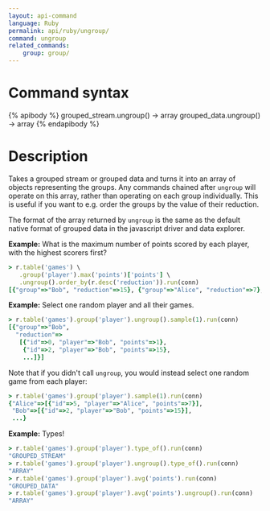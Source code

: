 ```yaml
---
layout: api-command
language: Ruby
permalink: api/ruby/ungroup/
command: ungroup
related_commands:
    group: group/
---
```


# Command syntax #

{% apibody %}
grouped_stream.ungroup() &rarr; array
grouped_data.ungroup() &rarr; array
{% endapibody %}

# Description #

Takes a grouped stream or grouped data and turns it into an array of
objects representing the groups.  Any commands chained after `ungroup`
will operate on this array, rather than operating on each group
individually.  This is useful if you want to e.g. order the groups by
the value of their reduction.

The format of the array returned by `ungroup` is the same as the
default native format of grouped data in the javascript driver and
data explorer.

__Example:__ What is the maximum number of points scored by each
player, with the highest scorers first?

```rb
> r.table('games') \
   .group('player').max('points')['points'] \
   .ungroup().order_by(r.desc('reduction')).run(conn)
[{"group"=>"Bob", "reduction"=>15}, {"group"=>"Alice", "reduction"=>7}, ...]
```

__Example:__ Select one random player and all their games.

```rb
> r.table('games').group('player').ungroup().sample(1).run(conn)
[{"group"=>"Bob",
  "reduction"=>
   [{"id"=>0, "player"=>"Bob", "points"=>1},
    {"id"=>2, "player"=>"Bob", "points"=>15},
    ...]}]
```

Note that if you didn't call `ungroup`, you would instead select one
random game from each player:

```rb
> r.table('games').group('player').sample(1).run(conn)
{"Alice"=>[{"id"=>5, "player"=>"Alice", "points"=>7}],
 "Bob"=>[{"id"=>2, "player"=>"Bob", "points"=>15}],
 ...}
```

__Example:__ Types!

```rb
> r.table('games').group('player').type_of().run(conn)
"GROUPED_STREAM"
> r.table('games').group('player').ungroup().type_of().run(conn)
"ARRAY"
> r.table('games').group('player').avg('points').run(conn)
"GROUPED_DATA"
> r.table('games').group('player').avg('points').ungroup().run(conn)
"ARRAY"
```
